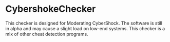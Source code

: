 # CybershokeChecker
This checker is designed for Moderating CyberShock. The software is still in alpha and may cause a slight load on low-end systems. This checker is a mix of other cheat detection programs.
